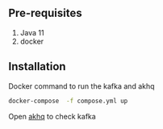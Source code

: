 ## Pre-requisites
1. Java 11
2. docker

## Installation
Docker command to run the kafka and akhq
```sh
docker-compose  -f compose.yml up
```

Open [akhq](http://localhost:8080/) to check kafka 

